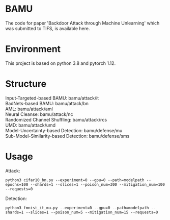 # BAMU
The code for paper 'Backdoor Attack through Machine Unlearning' which was submitted to TIFS, is available here.

# Environment
This project is based on python 3.8 and pytorch 1.12.

# Structure
Input-Targeted-based BAMU: bamu/attack/it<br>
BadNets-based BAMU: bamu/attack/bn<br>
AML: bamu/attack/aml<br>
Neural Cleanse: bamu/attack/nc<br>
Randomized Channel Shuffling: bamu/attack/rcs<br>
UMD: bamu/attack/umd<br>
Model-Uncertainty-based Detection: bamu/defense/mu<br>
Sub-Model-Similarity-based Detection: bamu/defense/sms

# Usage
Attack:
```
python3 cifar10_bn.py --experiment=0 --gpu=0 --path=modelpath --epochs=100 --shards=1 --slices=1 --poison_num=300 --mitigation_num=100 --requests=0
```
Detection:
```
python3 fmnist_it_mu.py --experiment=0 --gpu=0 --path=modelpath --shards=1 --slices=1 --poison_num=5 --mitigation_num=15 --requests=0
```
